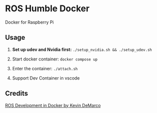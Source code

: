 # ROS Humble Docker

Docker for Raspberry Pi

## Usage

1. **Set up udev and Nvidia first:** `./setup_nvidia.sh && ./setup_udev.sh`

2. Start docker container: `docker compose up`

3. Enter the container: `./attach.sh`

4. Support Dev Container in vscode

## Credits

[ROS Development in Docker by Kevin DeMarco](https://www.kevindemarco.com/ros/docker/docker-compose/robotics/programming/development/2022/12/28/ros-docker.html)
